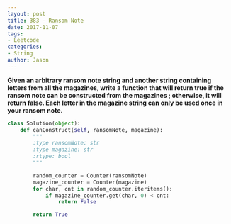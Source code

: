 ```yaml
---
layout: post
title: 383 - Ransom Note
date: 2017-11-07
tags:
- Leetcode
categories:
- String
author: Jason
---
```

**Given an arbitrary ransom note string and another string containing letters from all the magazines, write a function that will return true if the ransom note can be constructed from the magazines ; otherwise, it will return false. Each letter in the magazine string can only be used once in your ransom note.**


```python
class Solution(object):
    def canConstruct(self, ransomNote, magazine):
        """
        :type ransomNote: str
        :type magazine: str
        :rtype: bool
        """

        random_counter = Counter(ransomNote)
        magazine_counter = Counter(magazine)
        for char, cnt in random_counter.iteritems():
            if magazine_counter.get(char, 0) < cnt:
                return False

        return True
```
